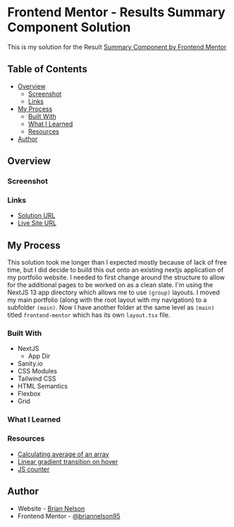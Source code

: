 # Frontend Mentor - Results Summary Component Solution

This is my solution for the Result [Summary Component by Frontend Mentor](https://www.frontendmentor.io/challenges/results-summary-component-CE_K6s0maV) 

## Table of Contents

- [Overview](#overview)
    - [Screenshot](#screenshot)
    - [Links](#links)
- [My Process](#my-process)
    - [Built With](#built-with)
    - [What I Learned](#what-i-learned)
    - [Resources](#resources)
- [Author](#author)

## Overview

### Screenshot

### Links

- [Solution URL](https://github.com/briannelson95/briannelson.dev/blob/main/components/fecomps/Results.tsx)
- [Live Site URL](https://www.briannelson.dev/frontend-mentor/results-summary)

## My Process

This solution took me longer than I expected mostly because of lack of free time, but I did decide to build this out onto an existing nextjs application of my portfolio website. I needed to first change around the structure to allow for the additional pages to be worked on as a clean slate. I'm using the NextJS 13 app directory which allows me to use `(group)` layouts. I moved my main portfolio (along with the root layout with my navigation) to a subfolder `(main)`. Now I have another folder at the same level as `(main)` titled `frontend-mentor` which has its own `layout.tsx` file.


### Built With

- NextJS
    - App Dir
- Sanity.io
- CSS Modules
- Tailwind CSS
- HTML Semantics
- Flexbox
- Grid

### What I Learned

### Resources

- [Calculating average of an array](https://stackoverflow.com/questions/29544371/finding-the-average-of-an-array-using-js)
- [Linear gradient transition on hover](https://developer.mozilla.org/en-US/docs/Learn/CSS/Howto/Transition_button)
- [JS counter](https://dev.to/cooljasonmelton/building-an-animated-counter-with-react-and-css-59ee)

## Author

- Website - [Brian Nelson](https://www.briannelson.dev)
- Frontend Mentor - [@briannelson95](https://www.frontendmentor.io/profile/briannelson95)